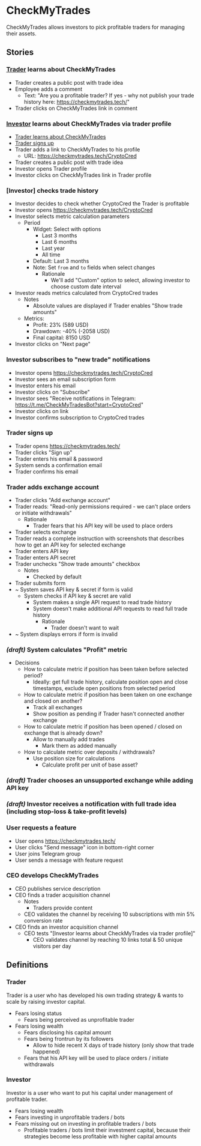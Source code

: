 # CheckMyTrades

CheckMyTrades allows investors to pick profitable traders for managing their assets.

## Stories

### [Trader](#trader) learns about CheckMyTrades
* Trader creates a public post with trade idea
* Employee adds a comment
  * Text: "Are you a profitable trader? If yes - why not publish your trade history here: https://checkmytrades.tech/"
* Trader clicks on CheckMyTrades link in comment

### [Investor](#investor) learns about CheckMyTrades via trader profile
* [Trader learns about CheckMyTrades](#trader-learns-about-checkmytrades)
* [Trader signs up](#trader-signs-up)
* Trader adds a link to CheckMyTrades to his profile
  * URL: https://checkmytrades.tech/CryptoCred 
* Trader creates a public post with trade idea
* Investor opens Trader profile
* Investor clicks on CheckMyTrades link in Trader profile

### [Investor] checks trade history
* Investor decides to check whether CryptoCred the Trader is profitable
* Investor opens https://checkmytrades.tech/CryptoCred
* Investor selects metric calculation parameters
  * Period
    * Widget: Select with options
      * Last 3 months
      * Last 6 months
      * Last year
      * All time
    * Default: Last 3 months
    * Note: Set `from` and `to` fields when select changes
      * Rationale 
        * We'll add "Custom" option to select, allowing investor to choose custom date interval
* Investor reads metrics calculated from CryptoCred trades
  * Notes 
    * Absolute values are displayed if Trader enables "Show trade amounts"
  * Metrics:
    * Profit: 23% (589 USD)
    * Drawdown: -40% (-2058 USD)
    * Final capital: 8150 USD
* Investor clicks on "Next page"

### Investor subscribes to "new trade" notifications
* Investor opens https://checkmytrades.tech/CryptoCred
* Investor sees an email subscription form
* Investor enters his email
* Investor clicks on "Subscribe"
* Investor sees "Receive notifications in Telegram: https://t.me/CheckMyTradesBot?start=CryptoCred"
* Investor clicks on link
* Investor confirms subscription to CryptoCred trades

### Trader signs up
* Trader opens https://checkmytrades.tech/
* Trader clicks "Sign up"
* Trader enters his email & password
* System sends a confirmation email
* Trader confirms his email

### Trader adds exchange account
* Trader clicks "Add exchange account"
* Trader reads: "Read-only permissions required - we can't place orders or initiate withdrawals"
  * Rationale 
    * Trader fears that his API key will be used to place orders
* Trader selects exchange
* Trader reads a complete instruction with screenshots that describes how to get an API key for selected exchange
* Trader enters API key
* Trader enters API secret
* Trader unchecks "Show trade amounts" checkbox
  * Notes 
    * Checked by default
* Trader submits form
* ~ System saves API key & secret if form is valid
  * System checks if API key & secret are valid
    * System makes a single API request to read trade history
    * System doesn't make additional API requests to read full trade history
      * Rationale 
        * Trader doesn't want to wait
* ~ System displays errors if form is invalid

### _(draft)_ System calculates "Profit" metric
* Decisions 
  * How to calculate metric if position has been taken before selected period?
    * Ideally: get full trade history, calculate position open and close timestamps, exclude open positions from selected period
  * How to calculate metric if position has been taken on one exchange and closed on another?
    * Track all exchanges
    * Show position as pending if Trader hasn't connected another exchange
  * How to calculate metric if position has been opened / closed on exchange that is already down?
    * Allow to manually add trades
      * Mark them as added manually
  * How to calculate metric over deposits / withdrawals?
    * Use position size for calculations
      * Calculate profit per unit of base asset?
      
### _(draft)_ Trader chooses an unsupported exchange while adding API key

### _(draft)_ Investor receives a notification with full trade idea (including stop-loss & take-profit levels)

### User requests a feature
* User opens https://checkmytrades.tech/
* User clicks "Send message" icon in bottom-right corner
* User joins Telegram group
* User sends a message with feature request

### CEO develops CheckMyTrades
* CEO publishes service description
* CEO finds a trader acquisition channel
  * Notes 
    * Traders provide content
  * CEO validates the channel by receiving 10 subscriptions with min 5% conversion rate
* CEO finds an investor acquisition channel
  * CEO tests "[Investor learns about CheckMyTrades via trader profile]"
    * CEO validates channel by reaching 10 links total & 50 unique visitors per day

## Definitions 

### Trader

Trader is a user who has developed his own trading strategy & wants to scale by raising investor capital.

* Fears losing status
  * Fears being perceived as unprofitable trader
* Fears losing wealth
  * Fears disclosing his capital amount
  * Fears being frontrun by its followers
    * Allow to hide recent X days of trade history (only show that trade happened)
  * Fears that his API key will be used to place orders / initiate withdrawals

### Investor

Investor is a user who want to put his capital under management of profitable trader.

* Fears losing wealth
* Fears investing in unprofitable traders / bots
* Fears missing out on investing in profitable traders / bots
  * Profitable traders / bots limit their investment capital, because their strategies become less profitable with higher capital amounts
